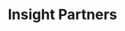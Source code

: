 ---
layout: firm_page
title: "Insight Partners"
id: "insightpartners.com"
permalink: "/insightpartnersinsightpartners.com/"
website: "https://www.insightpartners.com"
offices: "New York (United States), London (United Kingdom), Tel Aviv (Israel)"
investment_stages: "Series A, Series B, Series C, Series D"
portfolio_companies: "monday.com, SentinelOne, Wiz, Qualtrics, Recorded Future"
portfolio_link: "https://www.insightpartners.com/portfolio/"
investment_markets: "Software, Technology, Internet, Fintech, Cybersecurity, AI/ML, DevOps, Healthcare"
founded_year: "1995"
description: "Insight Partners is a global software investor partnering with high-growth technology, software, and Internet startup and ScaleUp companies. Insight has a deep focus in Fintech, Cybersecurity, AI/ML, DevOps, and Healthcare sectors."
linkedin: "https://www.linkedin.com/company/insight--partners"
twitter: "https://twitter.com/insightpartners"
instagram: "https://www.instagram.com/insightpartnersnyc/"
team_page: "https://www.insightpartners.com/team/"
investor_type: "Venture Capital, Private Equity"
crunchbase: "https://www.crunchbase.com/organization/insight-partners"
pitchbook: "https://pitchbook.com/profiles/investor/10331-11"

# SEO Optimization
meta_title: "Insight Partners - VC Firm - projectstartups.com"
meta_description: "Insight Partners, Insight Partners is a global software investor partnering with high-growth technology, software, and Internet startup and ScaleUp companies. Insight h..."
meta_keywords: "Insight Partners, Software, Technology, Internet, Fintech, Cybersecurity, AI/ML, DevOps, Healthcare, VC firm, venture capital, startup investor, projectstartups.com"
canonical_url: "https://vc.projectstartups.com/insightpartnersinsightpartners.com/"
---